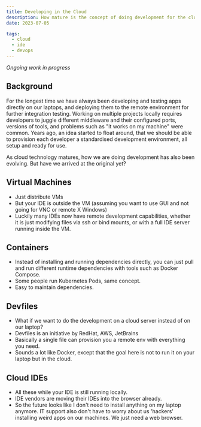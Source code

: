 ```yaml
---
title: Developing in the Cloud
description: How mature is the concept of doing development for the cloud, in the cloud?
date: 2023-07-05

tags:
  - cloud
  - ide
  - devops
---
```

*Ongoing work in progress*

## Background

For the longest time we have always been developing and testing apps directly on our laptops, and deploying them to the remote environment for further integration testing. Working on multiple projects locally requires developers to juggle different middleware and their configured ports, versions of tools, and problems such as "it works on my machine" were common. Years ago, an idea started to float around, that we should be able to provision each developer a standardised development environment, all setup and ready for use.

As cloud technology matures, how we are doing development has also been evolving. But have we arrived at the original yet?

## Virtual Machines

- Just distribute VMs
- But your IDE is outside the VM (assuming you want to use GUI and not going for VNC or remote X Windows)
- Luckily many IDEs now have remote development capabilities, whether it is just modifying files via ssh or bind mounts, or with a full IDE server running inside the VM.

## Containers

- Instead of installing and running dependencies directly, you can just pull and run different runtime dependencies with tools such as Docker Compose.
- Some people run Kubernetes Pods, same concept.
- Easy to maintain dependencies.

## Devfiles

- What if we want to do the development on a cloud server instead of on our laptop?
- Devfiles is an initiative by RedHat, AWS, JetBrains
- Basically a single file can provision you a remote env with everything you need.
- Sounds a lot like Docker, except that the goal here is not to run it on your laptop but in the cloud.

## Cloud IDEs

- All these while your IDE is still running locally.
- IDE vendors are moving their IDEs into the browser already.
- So the future looks like I don't need to install anything on my laptop anymore. IT support also don't have to worry about us 'hackers' installing weird apps on our machines. We just need a web browser.

